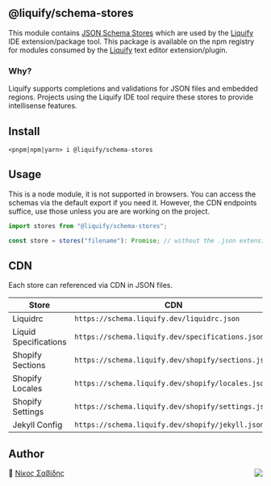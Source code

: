 ## @liquify/schema-stores

This module contains [JSON Schema Stores](https://json-schema.org/) which are used by the [Liquify](https://liquify.dev) IDE extension/package tool. This package is available on the npm registry for modules consumed by the [Liquify](https://liquify.dev) text editor extension/plugin.

### Why?

Liquify supports completions and validations for JSON files and embedded regions. Projects using the Liquify IDE tool require these stores to provide intellisense features.

## Install

```cli
<pnpm|npm|yarn> i @liquify/schema-stores
```

## Usage

This is a node module, it is not supported in browsers. You can access the schemas via the default export if you need it. However, the CDN endpoints suffice, use those unless you are are working on the project.

```js
import stores from "@liquify/schema-stores";

const store = stores("filename"): Promise; // without the .json extension
```

## CDN

Each store can referenced via CDN in JSON files.

| Store                 | CDN                                                |
| --------------------- | -------------------------------------------------- |
| Liquidrc              | `https://schema.liquify.dev/liquidrc.json`         |
| Liquid Specifications | `https://schema.liquify.dev/specifications.json`   |
| Shopify Sections      | `https://schema.liquify.dev/shopify/sections.json` |
| Shopify Locales       | `https://schema.liquify.dev/shopify/locales.json`  |
| Shopify Settings      | `https://schema.liquify.dev/shopify/settings.json` |
| Jekyll Config         | `https://schema.liquify.dev/shopify/jekyll.json`   |

## Author

🥛 [Νίκος Σαβίδης](mailto:nicos@gmx.com) <img align="right" src="https://img.shields.io/badge/-@sisselsiv-1DA1F2?logo=twitter&logoColor=fff" />
